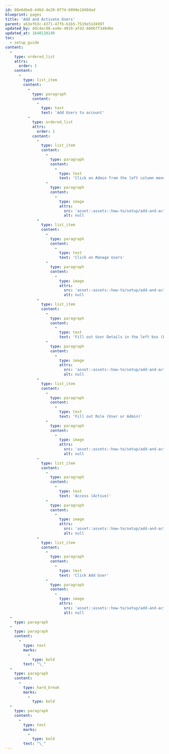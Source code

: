 ```yaml
---
id: 80e6dbe8-4d6d-4e20-8f74-6090e1840dad
blueprint: pages
title: 'Add and Activate Users'
parent: a63efb3c-4371-47fb-b1b5-7519e51d4997
updated_by: ddc4ec98-ea9e-4019-afd2-86067f340d0e
updated_at: 1640128149
toc:
  - setup_guide
content:
  -
    type: ordered_list
    attrs:
      order: 1
    content:
      -
        type: list_item
        content:
          -
            type: paragraph
            content:
              -
                type: text
                text: 'Add Users to account'
          -
            type: ordered_list
            attrs:
              order: 1
            content:
              -
                type: list_item
                content:
                  -
                    type: paragraph
                    content:
                      -
                        type: text
                        text: 'Click on Admin from the left column menu'
                  -
                    type: paragraph
                    content:
                      -
                        type: image
                        attrs:
                          src: 'asset::assets::how-to/setup/add-and-activate-users/1a.png'
                          alt: null
              -
                type: list_item
                content:
                  -
                    type: paragraph
                    content:
                      -
                        type: text
                        text: 'Click on Manage Users'
                  -
                    type: paragraph
                    content:
                      -
                        type: image
                        attrs:
                          src: 'asset::assets::how-to/setup/add-and-activate-users/1b.png'
                          alt: null
              -
                type: list_item
                content:
                  -
                    type: paragraph
                    content:
                      -
                        type: text
                        text: 'Fill out User Details in the left box (First name, Middle Name, Last Name, Suffix, Display Name, Email)'
                  -
                    type: paragraph
                    content:
                      -
                        type: image
                        attrs:
                          src: 'asset::assets::how-to/setup/add-and-activate-users/1c.png'
                          alt: null
              -
                type: list_item
                content:
                  -
                    type: paragraph
                    content:
                      -
                        type: text
                        text: 'Fill out Role (User or Admin)'
                  -
                    type: paragraph
                    content:
                      -
                        type: image
                        attrs:
                          src: 'asset::assets::how-to/setup/add-and-activate-users/1d.png'
                          alt: null
              -
                type: list_item
                content:
                  -
                    type: paragraph
                    content:
                      -
                        type: text
                        text: 'Access (Active)'
                  -
                    type: paragraph
                    content:
                      -
                        type: image
                        attrs:
                          src: 'asset::assets::how-to/setup/add-and-activate-users/1e.png'
                          alt: null
              -
                type: list_item
                content:
                  -
                    type: paragraph
                    content:
                      -
                        type: text
                        text: 'Click Add User'
                  -
                    type: paragraph
                    content:
                      -
                        type: image
                        attrs:
                          src: 'asset::assets::how-to/setup/add-and-activate-users/1f.png'
                          alt: null
  -
    type: paragraph
  -
    type: paragraph
    content:
      -
        type: text
        marks:
          -
            type: bold
        text: "\_"
  -
    type: paragraph
    content:
      -
        type: hard_break
        marks:
          -
            type: bold
  -
    type: paragraph
    content:
      -
        type: text
        marks:
          -
            type: bold
        text: "\_"
---
```

